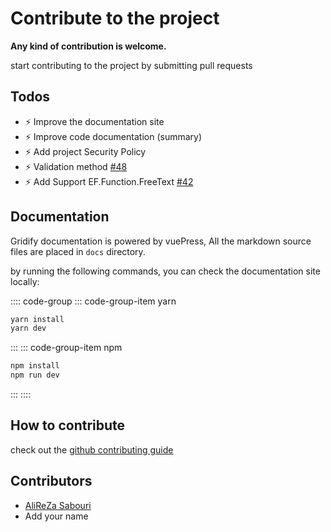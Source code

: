 # Contribute to the project

**Any kind of contribution is welcome.**

start contributing to the project by submitting pull requests
## Todos
- :zap: Improve the documentation site
- :zap: Improve code documentation (summary)
- :zap: Add project Security Policy
- :zap: Validation method [#48](https://github.com/alirezanet/Gridify/issues/48)
- :zap: Add Support EF.Function.FreeText [#42](https://github.com/alirezanet/Gridify/issues/42)

## Documentation

Gridify documentation is powered by vuePress,
All the markdown source files are placed in `docs` directory.

by running the following commands, you can check the documentation site locally:

:::: code-group
::: code-group-item yarn
``` cmd
yarn install
yarn dev
```
:::
::: code-group-item npm
``` cmd
npm install
npm run dev
```
:::
::::

## How to contribute
check out the [github contributing guide](https://git-scm.com/book/en/v2/GitHub-Contributing-to-a-Project)

## Contributors
- [AliReZa Sabouri](https://github.com/alirezanet)
- Add your name
